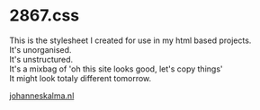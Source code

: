 # 2867.css

This is the stylesheet I created for use in my html based projects.<br>
It's unorganised.<br> 
It's unstructured.<br> 
It's a mixbag of 'oh this site looks good, let's copy things'<br>
It might look totaly different tomorrow.<br>

[johanneskalma.nl](https://johanneskalma.nl)
